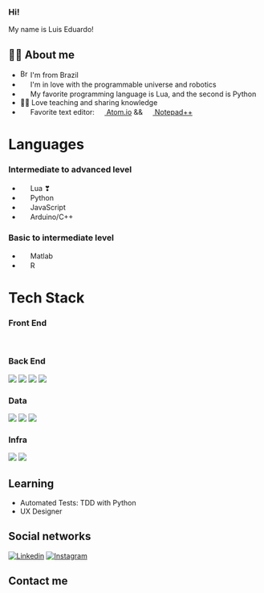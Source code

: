 ### Hi!

My name is Luis Eduardo!

## 👩‍💻 About me

-   <img width="16" src="https://www.flaticon.com/svg/static/icons/svg/197/197386.svg" alt="Brazil" /> I'm from Brazil
-   <img width="16" src="https://cdn.icon-icons.com/icons2/196/PNG/128/dev_23828.png" alt="" /> I'm in love with the programmable universe and robotics
-   <img width="16" src="https://upload.wikimedia.org/wikipedia/commons/c/cf/Lua-Logo.svg" alt="" /> My favorite programming language is Lua, and the second is Python
-   👩‍🏫 Love teaching and sharing knowledge
-   <img width="16" src="https://cdn.icon-icons.com/icons2/317/PNG/512/notepad-icon_34386.png" alt="" /> Favorite text editor: [<img width="16" src="https://upload.wikimedia.org/wikipedia/commons/thumb/e/e2/Atom_1.0_icon.png/600px-Atom_1.0_icon.png" alt="" /> Atom.io](https://atom.io)  &&  [<img width="16" src="https://i.imgur.com/4flFIjK.png" alt="" /> Notepad++](https://notepad-plus-plus.org/)

# Languages
### Intermediate to advanced level

* <img width="16" src="https://upload.wikimedia.org/wikipedia/commons/c/cf/Lua-Logo.svg" alt="" /> Lua ❣
* <img width="16" src="https://www.iconfinder.com/icons/4375050/download/svg/4096" alt="" /> Python
* <img width="16" src="https://www.iconfinder.com/icons/652581/download/svg/4096" alt="" /> JavaScript
* <img width="16" src="https://cdn.icon-icons.com/icons2/159/PNG/256/arduino_22429.png" alt="" /> Arduino/C++

### Basic to intermediate level
* <img width="16" src="https://cdn.icon-icons.com/icons2/2107/PNG/512/file_type_matlab_icon_130398.png" alt=""/> Matlab
* <img width="16" src="https://cdn.icon-icons.com/icons2/2107/PNG/512/file_type_r_icon_130212.png" alt="" /> R

# Tech Stack

### Front End

<div>
    <img alt="" src="https://img.shields.io/badge/HTML5-E34F26?style=for-the-badge&logo=html5&logoColor=white">
    <img alt="" src="https://img.shields.io/badge/CSS3-1572B6?style=for-the-badge&logo=css3&logoColor=white">
    <img alt="" src="https://img.shields.io/badge/JavaScript-F7DF1E?style=for-the-badge&logo=javascript&logoColor=black">
    <img alt="" src="https://img.shields.io/badge/ReactJs-20232A?style=for-the-badge&logo=react&logoColor=61DAFB">
</div>

### Back End
<div>
  <img src="https://img.shields.io/badge/Python-ffd340?style=for-the-badge&logo=python&logoColor=black">
  <img src="https://img.shields.io/badge/Node.js-339933?style=for-the-badge&logo=Node.js&logoColor=white">
  <img src="https://img.shields.io/badge/Express.js-black?style=for-the-badge&logo=express&logoColor=white">
  <img src="https://img.shields.io/badge/Sequelize-52B0E7?style=for-the-badge&logo=sequelize&logoColor=black">
</div>

### Data
<div>
  <img src="https://img.shields.io/badge/MySQL-4479A1?style=for-the-badge&logo=MySQL&logoColor=white">
  <img src="https://img.shields.io/badge/PostgreSQL-4169E1?style=for-the-badge&logo=postgreSQL&logoColor=white">
  <img src="https://img.shields.io/badge/Sequelize-52B0E7?style=for-the-badge&logo=Sequelize&logoColor=white">
</div>

### Infra
<div>
  <img src="https://img.shields.io/badge/Linux-FCC624?style=for-the-badge&logo=linux&logoColor=black">
  <img src="https://img.shields.io/badge/Docker-2496ED?style=for-the-badge&logo=docker&logoColor=white">
</div>

## Learning

-   Automated Tests: TDD with Python
-   UX Designer


## Social networks
[![Linkedin](https://img.shields.io/badge/-LinkedIn-blue?style=flat&logo=Linkedin&logoColor=white)](https://www.linkedin.com/in/luis-eduardo-silva-dos-santos-dj28/)
[![Instagram](https://img.shields.io/badge/-Instagram-c14438?style=flat&logo=Instagram&logoColor=white)](https://instagram.com/DjEdu28)

## Contact me

###


<!-- <div>
  <img src="https://img.shields.io/badge/NOME-COR?style=for-the-badge&logo=NOME&logoColor=black">
  <img src="https://img.shields.io/badge/NOME-COR?style=for-the-badge&logo=NOME&logoColor=white">
</div> -->
